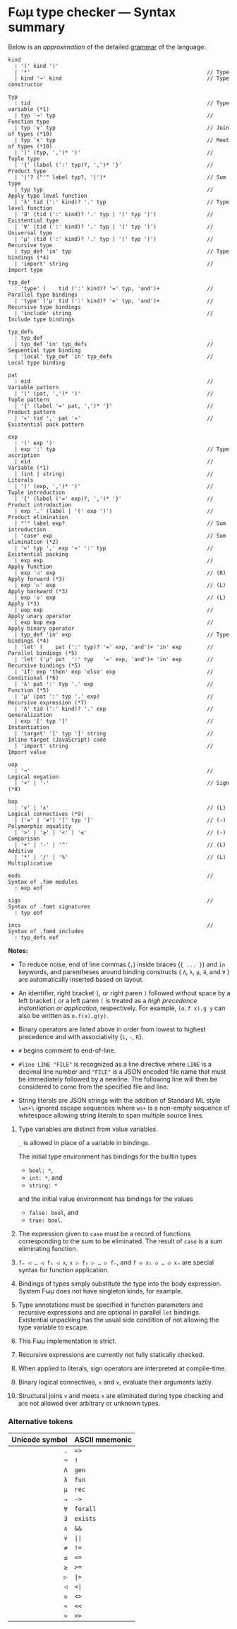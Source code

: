 # Fωμ type checker &mdash; Syntax summary

Below is an _approximation_ of the detailed
[grammar](src/main/FomParser/Grammar.mly) of the language:

```g4
kind
  : '(' kind ')'
  | '*'                                                        // Type
  | kind '→' kind                                              // Type constructor

typ
  : tid                                                        // Type variable (*1)
  | typ '→' typ                                                // Function type
  | typ '∨' typ                                                // Join of types (*10)
  | typ '∧' typ                                                // Meet of types (*10)
  | '(' (typ, ',')* ')'                                        // Tuple type
  | '{' (label (':' typ)?, ',')* '}'                           // Product type
  | '|'? ("'" label typ?, '|')*                                // Sum type
  | typ typ                                                    // Apply type level function
  | 'λ' tid (':' kind)? '.' typ                                // Type level function
  | '∃' (tid (':' kind)? '.' typ | '(' typ ')')                // Existential type
  | '∀' (tid (':' kind)? '.' typ | '(' typ ')')                // Universal type
  | 'μ' (tid (':' kind)? '.' typ | '(' typ ')')                // Recursive type
  | typ_def 'in' typ                                           // Type bindings (*4)
  | 'import' string                                            // Import type

typ_def
  : 'type' (    tid (':' kind)? '=' typ, 'and')+               // Parallel type bindings
  | 'type' ('μ' tid (':' kind)? '=' typ, 'and')+               // Recursive type bindings
  | 'include' string                                           // Include type bindings

typ_defs
  : typ_def
  | typ_def 'in' typ_defs                                      // Sequential type binding
  | 'local' typ_def 'in' typ_defs                              // Local type binding

pat
  : eid                                                        // Variable pattern
  | '(' (pat, ',')* ')'                                        // Tuple pattern
  | '{' (label '=' pat, ',')* '}'                              // Product pattern
  | '«' tid ',' pat '»'                                        // Existential pack pattern

exp
  : '(' exp ')'
  | exp ':' typ                                                // Type ascription
  | eid                                                        // Variable (*1)
  | (int | string)                                             // Literals
  | '(' (exp, ',')* ')'                                        // Tuple introduction
  | '{' (label ('=' exp)?, ',')* '}'                           // Product introduction
  | exp '.' (label | '(' exp ')')                              // Product elimination
  | "'" label exp?                                             // Sum introduction
  | 'case' exp                                                 // Sum elimination (*2)
  | '«' typ ',' exp '»' ':' typ                                // Existential packing
  | exp exp                                                    // Apply function
  | exp '◁' exp                                                // (R) Apply forward (*3)
  | exp '▷' exp                                                // (L) Apply backward (*3)
  | exp '◇' exp                                                // (L) Apply (*3)
  | uop exp                                                    // Apply unary operator
  | exp bop exp                                                // Apply binary operator
  | typ_def 'in' exp                                           // Type bindings (*4)
  | 'let' (    pat (':' typ)? '=' exp, 'and')+ 'in' exp        // Parallel bindings (*5)
  | 'let' ('μ' pat  ':' typ   '=' exp, 'and')+ 'in' exp        // Recursive bindings (*5)
  | 'if' exp 'then' exp 'else' exp                             // Conditional (*6)
  | 'λ' pat ':' typ '.' exp                                    // Function (*5)
  | 'μ' (pat ':' typ '.' exp)                                  // Recursive expression (*7)
  | 'Λ' tid (':' kind)? '.' exp                                // Generalization
  | exp '[' typ ']'                                            // Instantiation
  | 'target' '[' typ ']' string                                // Inline target (JavaScript) code
  | 'import' string                                            // Import value

uop
  : '¬'                                                        // Logical negation
  | '+' | '-'                                                  // Sign (*8)

bop
  : '∨' | '∧'                                                  // (L) Logical connectives (*9)
  | ('=' | '≠') '[' typ ']'                                    // (-) Polymorphic equality
  | '>' | '≥' | '<' | '≤'                                      // (-) Comparison
  | '+' | '-' | '^'                                            // (L) Additive
  | '*' | '/' | '%'                                            // (L) Multiplicative

mods                                                           // Syntax of .fom modules
  : exp eof

sigs                                                           // Syntax of .fomt signatures
  : typ eof

incs                                                           // Syntax of .fomd includes
  : typ_defs eof
```

**Notes:**

- To reduce noise, end of line commas (`,`) inside braces (`{ ... }`) and `in`
  keywords, and parentheses around binding constructs ( `Λ`, `λ`, `μ`, `∃`, and
  `∀` ) are automatically inserted based on layout.

- An identifier, right bracket `]`, or right paren `)` followed without space by
  a left bracket `[` or a left paren `(` is treated as a _high precedence
  instantiation or application_, respectively. For example, `(o.f x).g y` can
  also be written as `o.f(x).g(y)`.

- Binary operators are listed above in order from lowest to highest precedence
  and with associativity {`L`, `-`, `R`}.

- `#` begins comment to end-of-line.

- `#line LINE "FILE"` is recognized as a line directive where `LINE` is a
  decimal line number and `"FILE"` is a JSON encoded file name that must be
  immediately followed by a newline. The following line will then be considered
  to come from the specified file and line.

- String literals are JSON strings with the addition of Standard ML style
  `\ws+\` ignored escape sequences where `ws+` is a non-empty sequence of
  whitespace allowing string literals to span multiple source lines.

1. Type variables are distinct from value variables.

   `_` is allowed in place of a variable in bindings.

   The initial type environment has bindings for the builtin types

   - `bool: *`,
   - `int: *`, and
   - `string: *`

   and the initial value environment has bindings for the values

   - `false: bool`, and
   - `true: bool`.

2. The expression given to `case` must be a record of functions corresponding to
   the sum to be eliminated. The result of `case` is a sum eliminating function.

3. `fₙ ◁ … ◁ f₁ ◁ x`, `x ▷ f₁ ▷ … ▷ fₙ`, and `f ◇ x₁ ◇ … ◇ xₙ` are special
   syntax for function application.

4. Bindings of types simply substitute the type into the body expression. System
   Fωμ does not have singleton kinds, for example.

5. Type annotations must be specified in function parameters and recursive
   expressions and are optional in parallel `let` bindings. Existential
   unpacking has the usual side condition of not allowing the type variable to
   escape.

6. This Fωμ implementation is strict.

7. Recursive expressions are currently not fully statically checked.

8. When applied to literals, sign operators are interpreted at compile-time.

9. Binary logical connectives, `∧` and `∨`, evaluate their arguments lazily.

10. Structural joins `∨` and meets `∧` are eliminated during type checking and
    are not allowed over arbitrary or unknown types.

### Alternative tokens

| Unicode symbol | ASCII mnemonic            |
| -------------: | :------------------------ |
|            `.` | `=>`                      |
|            `¬` | `!`                       |
|            `Λ` | `gen`                     |
|            `λ` | `fun`                     |
|            `μ` | `rec`                     |
|            `→` | `->`                      |
|            `∀` | `forall`                  |
|            `∃` | `exists`                  |
|            `∧` | `&&`                      |
|            `∨` | <code>&#124;&#124;</code> |
|            `≠` | `!=`                      |
|            `≤` | `<=`                      |
|            `≥` | `>=`                      |
|            `▷` | <code>&#124;&gt;</code>   |
|            `◁` | <code>&lt;&#124;</code>   |
|            `◇` | `<>`                      |
|            `«` | `<<`                      |
|            `»` | `>>`                      |
